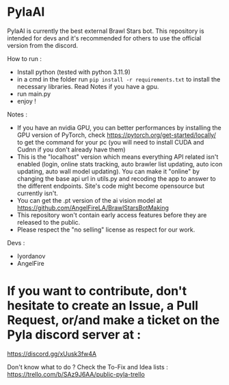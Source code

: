 # PylaAI

PylaAI is currently the best external Brawl Stars bot.
This repository is intended for devs and it's recommended for others to use the official version from the discord.

How to run : 
- Install python (tested with python 3.11.9)
- in a cmd in the folder run `pip install -r requirements.txt` to install the necessary libraries. Read Notes if you have a gpu.
- run main.py
- enjoy !

Notes :
- If you have an nvidia GPU, you can better performances by installing the GPU version of PyTorch, check https://pytorch.org/get-started/locally/ to get the command for your pc (you will need to install CUDA and Cudnn if you don't already have them)
- This is the "localhost" version which means everything API related isn't enabled (login, online stats tracking, auto brawler list updating, auto icon updating, auto wall model updating). 
You can make it "online" by changing the base api url in utils.py and recoding the app to answer to the different endpoints. Site's code might become opensource but currently isn't.
- You can get the .pt version of the ai vision model at https://github.com/AngelFireLA/BrawlStarsBotMaking
- This repository won't contain early access features before they are released to the public.
- Please respect the "no selling" license as respect for our work.

Devs : 
- Iyordanov
- AngelFire

# If you want to contribute, don't hesitate to create an Issue, a Pull Request, or/and make a ticket on the Pyla discord server at :
https://discord.gg/xUusk3fw4A

Don't know what to do ? Check the To-Fix and Idea lists :
https://trello.com/b/SAz9J6AA/public-pyla-trello
